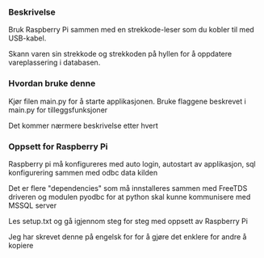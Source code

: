 <h3>Beskrivelse</h3>
<p>Bruk Raspberry Pi sammen med en strekkode-leser som du kobler til med USB-kabel.</p>
<p>Skann varen sin strekkode og strekkoden på hyllen for å oppdatere vareplassering i databasen.</p>

<h3>Hvordan bruke denne</h3>
<p>Kjør filen main.py for å starte applikasjonen. Bruke flaggene beskrevet i main.py for tilleggsfunksjoner</p>
<p>Det kommer nærmere beskrivelse etter hvert</p>


<h3>Oppsett for Raspberry Pi</h3>
<p>Raspberry pi må konfigureres med auto login, autostart av applikasjon, sql konfigurering sammen med odbc data kilden</p>
<p>Det er flere "dependencies" som må innstalleres sammen med FreeTDS driveren og modulen pyodbc for at python skal kunne kommunisere med MSSQL server</p>
<p>Les setup.txt og gå igjennom steg for steg med oppsett av Raspberry Pi</p>
<p>Jeg har skrevet denne på engelsk for for å gjøre det enklere for andre å kopiere</p>
